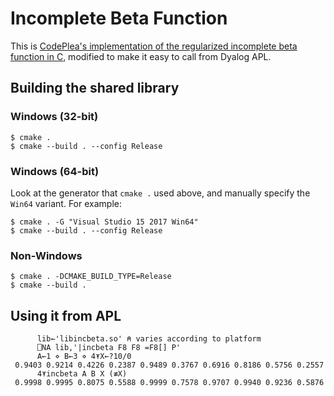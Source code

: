 # Incomplete Beta Function

This is [CodePlea's implementation of the regularized incomplete beta
function in C](https://codeplea.com/incomplete-beta-function-c),
modified to make it easy to call from Dyalog APL.


## Building the shared library

### Windows (32-bit)

```
$ cmake .
$ cmake --build . --config Release
```

### Windows (64-bit)

Look at the generator that `cmake .` used above, and manually specify the `Win64` variant. For example:

```
$ cmake . -G "Visual Studio 15 2017 Win64"
$ cmake --build . --config Release
```

### Non-Windows

```
$ cmake . -DCMAKE_BUILD_TYPE=Release
$ cmake --build .
```


## Using it from APL

```APL
      lib←'libincbeta.so' ⍝ varies according to platform
      ⎕NA lib,'|incbeta F8 F8 =F8[] P'                                
      A←1 ⋄ B←3 ⋄ 4⍕X←?10/0
 0.9403 0.9214 0.4226 0.2387 0.9489 0.3767 0.6916 0.8186 0.5756 0.2557
      4⍕incbeta A B X (≢X)
 0.9998 0.9995 0.8075 0.5588 0.9999 0.7578 0.9707 0.9940 0.9236 0.5876
```
